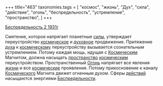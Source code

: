 +++
title="463"
taxonomies.tags = [
 "космос",
 "жизнь",
 "Дух",
 "сила",
 "действие",
 "огонь",
 "беспредельность",
 "устремление",
 "пространство",
]
+++

[Беспредельность 2 1931г](/agni/1931)

Смятение, которое напрягает планетные [силы](/tags/сила), утверждает переустройство [космическое](/tags/космос) и [духовное](/tags/Дух) продвижение. Притяжение [духа](/tags/Дух) к [космическому](/tags/космос) переустройству вызывается сознательным устремлением. Потому каждая мощь, идущая с [Космическим](/tags/космос) Магнитом, должна насыщать [пространство](/tags/пространство) [космическим](/tags/космос) переустройством. Пространственный [Огонь](/tags/огонь) напрягает все явления [жизни](/tags/жизнь) и все [космические](/tags/космос) проявления. Потому прикосновение к каналу [Космического](/tags/космос) Магнита движет огненным духом. Сферы [действий](/tags/действие) насыщаются энергиями [Беспредельности](/tags/беспредельность).   

